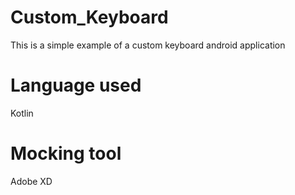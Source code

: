 # Custom_Keyboard
This is a simple example of a custom keyboard android application 
# Language used
Kotlin 
# Mocking tool
Adobe XD

